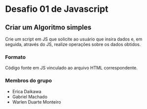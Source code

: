 # Desafio 01 de Javascript
## Criar um Algoritmo simples
Crie um script em JS que solicite ao usuário que insira dados e, em seguida, através do JS, realize operações sobre os dados obtidos.
### Formato
Código fonte em JS vinculado ao arquivo HTML correspondente.

### Membros do grupo
- Erica Daikawa
- Gabriel Machado
- Warlen Duarte Monteiro
